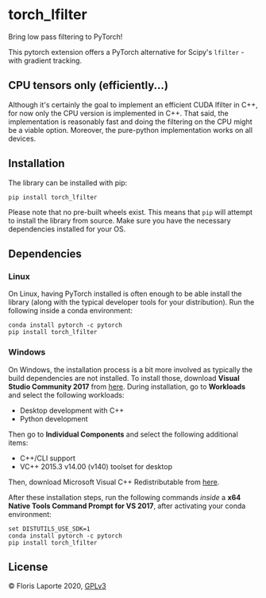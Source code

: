 # torch_lfilter

Bring low pass filtering to PyTorch!

This pytorch extension offers a PyTorch alternative for Scipy's
`lfilter` - with gradient tracking.

## CPU tensors only (efficiently...)

Although it's certainly the goal to implement an efficient CUDA
lfilter in C++, for now only the CPU version is implemented in C++.
That said, the implementation is reasonably fast and doing the
filtering on the CPU might be a viable option. Moreover, the
pure-python implementation works on all devices.

## Installation

The library can be installed with pip:

```
pip install torch_lfilter
```

Please note that no pre-built wheels exist. This means that `pip` will
attempt to install the library from source. Make sure you have the
necessary dependencies installed for your OS.

## Dependencies

### Linux

On Linux, having PyTorch installed is often enough to be able install
the library (along with the typical developer tools for your
distribution). Run the following inside a conda environment:

```
conda install pytorch -c pytorch
pip install torch_lfilter
```

### Windows

On Windows, the installation process is a bit more involved as
typically the build dependencies are not installed. To install those,
download **Visual Studio Community 2017** from
[here](https://my.visualstudio.com/Downloads?q=visual%20studio%202017&wt.mc_id=o~msft~vscom~older-downloads).
During installation, go to **Workloads** and select the following
workloads:

- Desktop development with C++
- Python development

Then go to **Individual Components** and select the following
additional items:

- C++/CLI support
- VC++ 2015.3 v14.00 (v140) toolset for desktop

Then, download Microsoft Visual C++ Redistributable from
[here](https://aka.ms/vs/16/release/vc_redist.x64.exe).

After these installation steps, run the following commands _inside_ a
**x64 Native Tools Command Prompt for VS 2017**, after activating your
conda environment:

```
set DISTUTILS_USE_SDK=1
conda install pytorch -c pytorch
pip install torch_lfilter
```

## License

© Floris Laporte 2020, [GPLv3](license)


